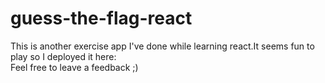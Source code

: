 # guess-the-flag-react
This is another exercise app I've done while learning react.It seems fun to play so I deployed it here: 
<br />
Feel free to leave a feedback ;)
